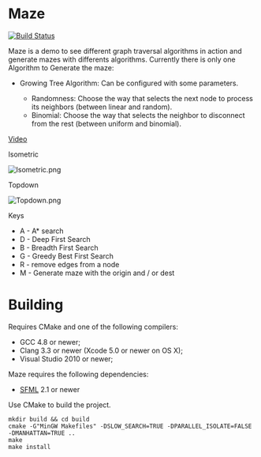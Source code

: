 # Maze #

[![Build Status](https://travis-ci.org/cristianglezm/Maze.svg)](https://travis-ci.org/cristianglezm/Maze)

Maze is a demo to see different graph traversal algorithms in action and generate mazes with differents algorithms.
Currently there is only one Algorithm to Generate the maze:

* Growing Tree Algorithm: Can be configured with some parameters.

	* Randomness: Choose the way that selects the next node to process its neighbors (between linear and random). 
	* Binomial: Choose the way that selects the neighbor to disconnect from the rest (between uniform and binomial).

[Video](http://youtu.be/tLzJpE0kRS4)

Isometric

![Isometric.png](https://bitbucket.org/repo/qoqboX/images/141456758-Isometric.png)

Topdown

![Topdown.png](https://bitbucket.org/repo/qoqboX/images/3667644295-Topdown.png)

Keys

* A - A* search
* D - Deep First Search
* B - Breadth First Search
* G - Greedy Best First Search
* R - remove edges from a node
* M - Generate maze with the origin and / or dest

Building
===

Requires CMake and one of the following compilers:

* GCC 4.8 or newer;
* Clang 3.3 or newer (Xcode 5.0 or newer on OS X);
* Visual Studio 2010 or newer;

Maze requires the following dependencies:

* [SFML](http://sfml-dev.org) 2.1 or newer

Use CMake to build the project.

```
mkdir build && cd build
cmake -G"MinGW Makefiles" -DSLOW_SEARCH=TRUE -DPARALLEL_ISOLATE=FALSE -DMANHATTAN=TRUE ..
make
make install
```
